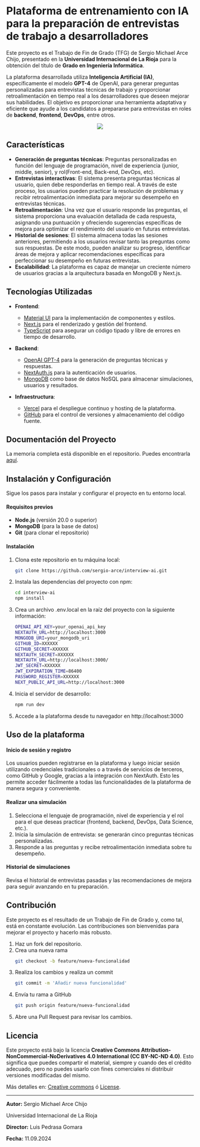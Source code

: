 
# Plataforma de entrenamiento con IA para la preparación de entrevistas de trabajo a desarrolladores

Este proyecto es el Trabajo de Fin de Grado (TFG) de Sergio Michael Arce Chijo, presentado en la **Universidad Internacional de La Rioja** para la obtención del título de **Grado en Ingeniería Informática**. 

La plataforma desarrollada utiliza **Inteligencia Artificial (IA)**, específicamente el modelo **GPT-4** de OpenAI, para generar preguntas personalizadas para entrevistas técnicas de trabajo y proporcionar retroalimentación en tiempo real a los desarrolladores que deseen mejorar sus habilidades. El objetivo es proporcionar una herramienta adaptativa y eficiente que ayude a los candidatos a prepararse para entrevistas en roles de **backend**, **frontend**, **DevOps**, entre otros.

<div align="center">
  <image src="https://i.giphy.com/media/v1.Y2lkPTc5MGI3NjExeGZsa3pscXducWNtaGFhZTlwdm1ueHBhdTAxcm45Zm5ienE2aXM1ZCZlcD12MV9pbnRlcm5hbF9naWZfYnlfaWQmY3Q9Zw/ouvSzoMTx6nXN6PiGu/giphy.gif" />
</div>

## Características

- **Generación de preguntas técnicas**: Preguntas personalizadas en función del lenguaje de programación, nivel de experiencia (junior, middle, senior), y rol(Front-end, Back-end, DevOps, etc).
- **Entrevistas interactivas**: El sistema presenta preguntas técnicas al usuario, quien debe responderlas en tiempo real. A través de este proceso, los usuarios pueden practicar la resolución de problemas y recibir retroalimentación inmediata para mejorar su desempeño en entrevistas técnicas.
- **Retroalimentación**: Una vez que el usuario responde las preguntas, el sistema proporciona una evaluación detallada de cada respuesta, asignando una puntuación y ofreciendo sugerencias específicas de mejora para optimizar el rendimiento del usuario en futuras entrevistas.
- **Historial de sesiones**: El sistema almacena todas las sesiones anteriores, permitiendo a los usuarios revisar tanto las preguntas como sus respuestas. De este modo, pueden analizar su progreso, identificar áreas de mejora y aplicar recomendaciones específicas para perfeccionar su desempeño en futuras entrevistas.
- **Escalabilidad**: La plataforma es capaz de manejar un creciente número de usuarios gracias a la arquitectura basada en MongoDB y Next.js.

## Tecnologías Utilizadas

- **Frontend**:
  - [Material UI](https://mui.com/) para la implementación de componentes y estilos.
  - [Next.js](https://nextjs.org/) para el renderizado y gestión del frontend.
  - [TypeScript](https://www.typescriptlang.org/) para asegurar un código tipado y libre de errores en tiempo de desarrollo.

- **Backend**:
  - [OpenAI GPT-4](https://beta.openai.com/) para la generación de preguntas técnicas y respuestas.
  - [NextAuth.js](https://next-auth.js.org/) para la autenticación de usuarios.
  - [MongoDB](https://www.mongodb.com/) como base de datos NoSQL para almacenar simulaciones, usuarios y resultados.

- **Infraestructura**:
  - [Vercel](https://vercel.com/) para el despliegue continuo y hosting de la plataforma.
  - [GitHub](https://github.com/sergio-arce/interview-ai) para el control de versiones y almacenamiento del código fuente.

## Documentación del Proyecto

La memoria completa está disponible en el repositorio. Puedes encontrarla [aquí](./memoria/tfg-memoria.pdf).


## Instalación y Configuración

Sigue los pasos para instalar y configurar el proyecto en tu entorno local.

#### Requisitos previos

- **Node.js** (versión 20.0 o superior)
- **MongoDB** (para la base de datos)
- **Git** (para clonar el repositorio)

#### Instalación

1. Clona este repositorio en tu máquina local:
   ```bash
   git clone https://github.com/sergio-arce/interview-ai.git
   ```

2. Instala las dependencias del proyecto con npm:
    ```bash
    cd interview-ai
    npm install
    ```

3. Crea un archivo .env.local en la raíz del proyecto con la siguiente información:
    ```bash
    OPENAI_API_KEY=your_openai_api_key
    NEXTAUTH_URL=http://localhost:3000
    MONGODB_URI=your_mongodb_uri
    GITHUB_ID=XXXXXX
    GITHUB_SECRET=XXXXXX
    NEXTAUTH_SECRET=XXXXXX
    NEXTAUTH_URL=http://localhost:3000/
    JWT_SECRET=XXXXXX
    JWT_EXPIRATION_TIME=86400
    PASSWORD_REGISTER=XXXXXX
    NEXT_PUBLIC_API_URL=http://localhost:3000
    ```

4. Inicia el servidor de desarrollo:
    ```bash
    npm run dev
    ```
5. Accede a la plataforma desde tu navegador en http://localhost:3000


## Uso de la plataforma
#### Inicio de sesión y registro 
Los usuarios pueden registrarse en la plataforma y luego iniciar sesión utilizando credenciales tradicionales o a través de servicios de terceros, como GitHub y Google, gracias a la integración con NextAuth. Esto les permite acceder fácilmente a todas las funcionalidades de la plataforma de manera segura y conveniente.

#### Realizar una simulación
1. Selecciona el lenguaje de programación, nivel de experiencia y el rol para el que deseas practicar (frontend, backend, DevOps, Data Science, etc.).
2. Inicia la simulación de entrevista: se generarán cinco preguntas técnicas personalizadas.
3. Responde a las preguntas y recibe retroalimentación inmediata sobre tu desempeño.

#### Historial de simulaciones
Revisa el historial de entrevistas pasadas y las recomendaciones de mejora para seguir avanzando en tu preparación.


## Contribución
Este proyecto es el resultado de un Trabajo de Fin de Grado y, como tal, está en constante evolución. Las contribuciones son bienvenidas para mejorar el proyecto y hacerlo más robusto.

1. Haz un fork del repositorio.
2. Crea una nueva rama 
    ```bash
    git checkout -b feature/nueva-funcionalidad
    ```
3. Realiza los cambios y realiza un commit
    ```bash 
    git commit -m 'Añadir nueva funcionalidad' 
    ```
4. Envía tu rama a GitHub
    ```bash 
    git push origin feature/nueva-funcionalidad
    ```
5. Abre una Pull Request para revisar los cambios.


## Licencia

Este proyecto está bajo la licencia **Creative Commons Attribution-NonCommercial-NoDerivatives 4.0 International (CC BY-NC-ND 4.0)**. Esto significa que puedes compartir el material, siempre y cuando des el crédito adecuado, pero no puedes usarlo con fines comerciales ni distribuir versiones modificadas del mismo.

Más detalles en: [Creative commons](https://creativecommons.org/licenses/by-nc-nd/4.0/) ó [License](LICENSE.md).

---
**Autor:** Sergio Michael Arce Chijo

Universidad Internacional de La Rioja

**Director:** Luis Pedrasa Gomara

**Fecha:** 11.09.2024